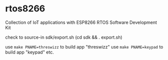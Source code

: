 # rtos8266

Collection of IoT applications with ESP8266 RTOS Software Development Kit

check to source-in sdk/export.sh (cd sdk && . export.sh)

use `make PNAME=threswizz` to build app "threswizz"
use `make PNAME=keypad`    to build app "keypad"
etc.
